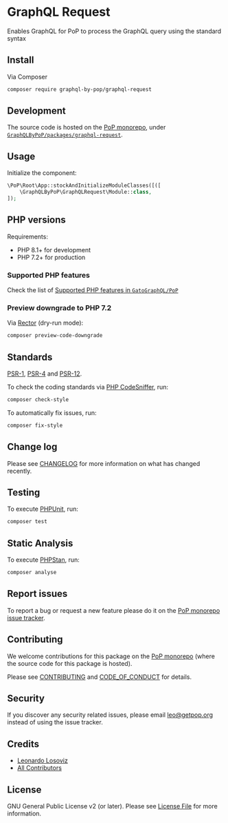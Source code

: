 # GraphQL Request

<!--
[![Build Status][ico-travis]][link-travis]
[![Quality Score][ico-code-quality]][link-code-quality]
[![Software License][ico-license]](LICENSE.md)
[![Latest Version on Packagist][ico-version]][link-packagist]
[![Coverage Status][ico-scrutinizer]][link-scrutinizer]
[![Total Downloads][ico-downloads]][link-downloads]
-->

Enables GraphQL for PoP to process the GraphQL query using the standard syntax

## Install

Via Composer

``` bash
composer require graphql-by-pop/graphql-request
```

## Development

The source code is hosted on the [PoP monorepo](https://github.com/GatoGraphQL/PoP), under [`GraphQLByPoP/packages/graphql-request`](https://github.com/GatoGraphQL/PoP/tree/master/layers/GraphQLByPoP/packages/graphql-request).

## Usage

Initialize the component:

``` php
\PoP\Root\App::stockAndInitializeModuleClasses([([
    \GraphQLByPoP\GraphQLRequest\Module::class,
]);
```

## PHP versions

Requirements:

- PHP 8.1+ for development
- PHP 7.2+ for production

### Supported PHP features

Check the list of [Supported PHP features in `GatoGraphQL/PoP`](https://github.com/GatoGraphQL/PoP/blob/master/docs/supported-php-features.md)

### Preview downgrade to PHP 7.2

Via [Rector](https://github.com/rectorphp/rector) (dry-run mode):

```bash
composer preview-code-downgrade
```

## Standards

[PSR-1](https://www.php-fig.org/psr/psr-1), [PSR-4](https://www.php-fig.org/psr/psr-4) and [PSR-12](https://www.php-fig.org/psr/psr-12).

To check the coding standards via [PHP CodeSniffer](https://github.com/squizlabs/PHP_CodeSniffer), run:

``` bash
composer check-style
```

To automatically fix issues, run:

``` bash
composer fix-style
```

## Change log

Please see [CHANGELOG](CHANGELOG.md) for more information on what has changed recently.

## Testing

To execute [PHPUnit](https://phpunit.de/), run:

``` bash
composer test
```

## Static Analysis

To execute [PHPStan](https://github.com/phpstan/phpstan), run:

``` bash
composer analyse
```

## Report issues

To report a bug or request a new feature please do it on the [PoP monorepo issue tracker](https://github.com/GatoGraphQL/PoP/issues).

## Contributing

We welcome contributions for this package on the [PoP monorepo](https://github.com/GatoGraphQL/PoP) (where the source code for this package is hosted).

Please see [CONTRIBUTING](CONTRIBUTING.md) and [CODE_OF_CONDUCT](CODE_OF_CONDUCT.md) for details.

## Security

If you discover any security related issues, please email leo@getpop.org instead of using the issue tracker.

## Credits

- [Leonardo Losoviz][link-author]
- [All Contributors][link-contributors]

## License

GNU General Public License v2 (or later). Please see [License File](LICENSE.md) for more information.

[ico-version]: https://img.shields.io/packagist/v/graphql-by-pop/graphql-request.svg?style=flat-square
[ico-license]: https://img.shields.io/badge/license-GPLv2-brightgreen.svg?style=flat-square
[ico-travis]: https://img.shields.io/travis/graphql-by-pop/graphql-request/master.svg?style=flat-square
[ico-scrutinizer]: https://img.shields.io/scrutinizer/coverage/g/graphql-by-pop/graphql-request.svg?style=flat-square
[ico-code-quality]: https://img.shields.io/scrutinizer/g/graphql-by-pop/graphql-request.svg?style=flat-square
[ico-downloads]: https://img.shields.io/packagist/dt/graphql-by-pop/graphql-request.svg?style=flat-square

[link-packagist]: https://packagist.org/packages/graphql-by-pop/graphql-request
[link-travis]: https://travis-ci.org/graphql-by-pop/graphql-request
[link-scrutinizer]: https://scrutinizer-ci.com/g/graphql-by-pop/graphql-request/code-structure
[link-code-quality]: https://scrutinizer-ci.com/g/graphql-by-pop/graphql-request
[link-downloads]: https://packagist.org/packages/graphql-by-pop/graphql-request
[link-author]: https://github.com/leoloso
[link-contributors]: ../../../../../../contributors
